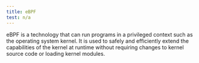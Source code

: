 ```yaml
---
title: eBPF
test: n/a
---
```


eBPF is a technology that can run programs in a privileged context such as the operating system kernel. It is used to safely and efficiently extend the capabilities of the kernel at runtime without requiring changes to kernel source code or loading kernel modules.
